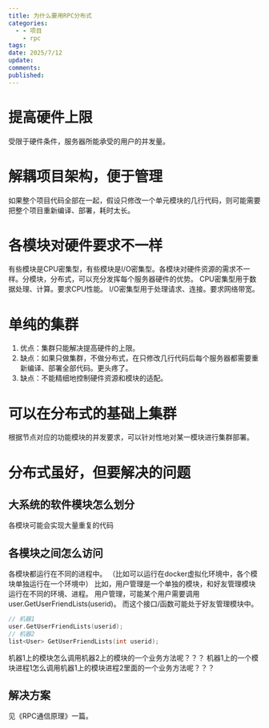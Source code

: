 ```yaml
---
title: 为什么要用RPC分布式
categories:
  - - 项目
    - rpc
tags: 
date: 2025/7/12
update: 
comments: 
published:
---
```

# 提高硬件上限
受限于硬件条件，服务器所能承受的用户的并发量。
# 解耦项目架构，便于管理
如果整个项目代码全部在一起，假设只修改一个单元模块的几行代码，则可能需要把整个项目重新编译、部署，耗时太长。
# 各模块对硬件要求不一样
有些模块是CPU密集型，有些模块是I/O密集型。各模块对硬件资源的需求不一样。分模块，分布式，可以充分发挥每个服务器硬件的优势。
CPU密集型用于数据处理、计算。要求CPU性能。
I/O密集型用于处理请求、连接。要求网络带宽。
# 单纯的集群
1. 优点：集群只能解决提高硬件的上限。
2. 缺点：如果只做集群，不做分布式，在只修改几行代码后每个服务器都需要重新编译、部署全部代码。更头疼了。
3. 缺点：不能精细地控制硬件资源和模块的适配。
# 可以在分布式的基础上集群
根据节点对应的功能模块的并发要求，可以针对性地对某一模块进行集群部署。
# 分布式虽好，但要解决的问题
## 大系统的软件模块怎么划分
各模块可能会实现大量重复的代码
## 各模块之间怎么访问
各模块都运行在不同的进程中。
（比如可以运行在docker虚拟化环境中，各个模块单独运行在一个环境中）
比如，用户管理是一个单独的模块，和好友管理模块运行在不同的环境、进程。
用户管理，可能某个用户需要调用user.GetUserFriendLists(userid)。
而这个接口/函数可能处于好友管理模块中。
```cpp
// 机器1
user.GetUserFriendLists(userid);
// 机器2
list<User> GetUserFriendLists(int userid);
```
机器1上的模块怎么调用机器2上的模块的一个业务方法呢？？？
机器1上的一个模块进程1怎么调用机器1上的模块进程2里面的一个业务方法呢？？？
## 解决方案
见《RPC通信原理》一篇。